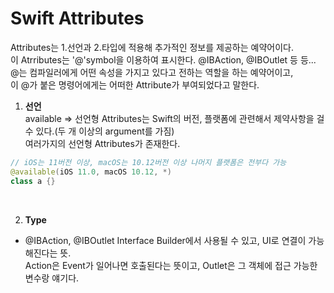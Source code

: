 # Swift Attributes

Attributes는 1.선언과 2.타입에 적용해 추가적인 정보를 제공하는 예약어이다.  
이 Atrributes는 '@'symbol을 이용하여 표시한다. @IBAction, @IBOutlet 등 등...  
@는 컴파일러에게 어떤 속성을 가지고 있다고 전하는 역할을 하는 예약어이고,  
이 @가 붙은 명령어에게는 어떠한 Attribute가 부여되었다고 말한다.  


1. **선언**  
available => 선언형 Attributes는 Swift의 버전, 플랫폼에 관련해서 제약사항을 걸 수 있다.(두 개 이상의 argument를 가짐)  
여러가지의 선언형 Attributes가 존재한다.  

```swift
// iOS는 11버전 이상, macOS는 10.12버전 이상 나머지 플랫폼은 전부다 가능
@available(iOS 11.0, macOS 10.12, *)
class a {}
```
<br>

2. **Type**  

- @IBAction, @IBOutlet
Interface Builder에서 사용될 수 있고, UI로 연결이 가능해진다는 뜻.  
Action은 Event가 일어나면 호출된다는 뜻이고, Outlet은 그 객체에 접근 가능한 변수랑 얘기다.  






